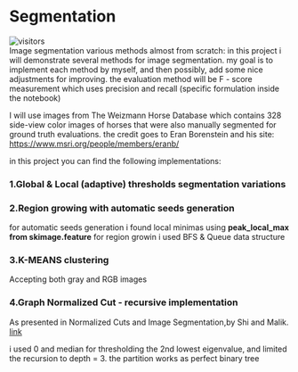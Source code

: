 # Segmentation
![visitors](https://visitor-badge.glitch.me/badge?page_id=gilzeevi25.Segmentation.issue.1) <br/>
Image segmentation various methods almost from scratch:
in this project i will demonstrate several methods for image segmentation. my goal is to implement each method by myself, and then possibly, add some nice adjustments for improving.
the evaluation method will be F - score measurement which uses precision and recall (specific formulation inside the notebook)

I will use images from The Weizmann Horse Database which contains 328 side-view color images of horses that were also manually segmented for ground truth evaluations.
the credit goes to Eran Borenstein and his site: https://www.msri.org/people/members/eranb/

in this project you can find the following implementations:
### 1.Global & Local (adaptive) thresholds segmentation variations
### 2.Region growing with automatic seeds generation
  for automatic seeds generation i found local minimas using **peak_local_max from skimage.feature**
  for region growin i used BFS & Queue data structure
### 3.K-MEANS clustering
 Accepting both gray and RGB images
### 4.Graph Normalized Cut - recursive implementation
 As presented in Normalized Cuts and Image Segmentation,by Shi and Malik. [link](https://people.eecs.berkeley.edu/~malik/papers/SM-ncut.pdf)
 
  i used 0 and median for thresholding the 2nd lowest eigenvalue, and limited the recursion to depth = 3. 
  the partition works as perfect binary tree 
